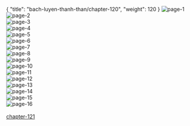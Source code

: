 { "title": "bach-luyen-thanh-than/chapter-120", "weight": 120 }
<img src="bach-luyen-thanh-than_0120_01-1f7eda45e822d21d0d80bb9fc639b951.webp" alt="page-1" origin="http://1.bp.blogspot.com/-P-_s_dgcOLk/WU88pA8PFPI/AAAAAAAAcAU/od9evzQzibceWALbqbZIZ9GyEeanLiDugCLcBGAs/s1600/2.jpg?imgmax=0"><br/>
<img src="bach-luyen-thanh-than_0120_02-f9d3184639af6562949333c4550ca074.webp" alt="page-2" origin="http://1.bp.blogspot.com/-s3B2PaH6ESs/WU88pZCp49I/AAAAAAAAcAY/ii0lgIVTErQ89LKup8ytdib7iVNMazudACLcBGAs/s1600/3.jpg?imgmax=0"><br/>
<img src="bach-luyen-thanh-than_0120_03-8e81c766c14f13ff06e39c8482890a9c.webp" alt="page-3" origin="http://1.bp.blogspot.com/-rMPlk2dDzMQ/WU88psEtanI/AAAAAAAAcAc/Yhrkem1uaWAYRAPTLKdnSphj5e494IyUwCLcBGAs/s1600/4.jpg?imgmax=0"><br/>
<img src="bach-luyen-thanh-than_0120_04-f659f6b32078620ce251d198d96e8683.webp" alt="page-4" origin="http://1.bp.blogspot.com/-8KbXeakcouA/WU88p2hbrcI/AAAAAAAAcAk/9Ffz_6jX04U9AiBhSEZfY1oOxSx2iMrhwCLcBGAs/s1600/5.jpg?imgmax=0"><br/>
<img src="bach-luyen-thanh-than_0120_05-e25a30fad6342a3457dffdae14aab235.webp" alt="page-5" origin="http://1.bp.blogspot.com/-QzceILlThO4/WU88py2ijnI/AAAAAAAAcAg/PM5ibQ4WmlETNyGrn8Lnr4_YGnInnLw1QCLcBGAs/s1600/6.jpg?imgmax=0"><br/>
<img src="bach-luyen-thanh-than_0120_06-7b159552685177177c09816de38b227d.webp" alt="page-6" origin="http://1.bp.blogspot.com/-4DCbLRBu-FM/WU88qMo2P8I/AAAAAAAAcAo/xanRJwUFd7wIiTL-BWAsWxz_30vY3aengCLcBGAs/s1600/7.jpg?imgmax=0"><br/>
<img src="bach-luyen-thanh-than_0120_07-9e1d3e8086af90a92e2047a9949c2174.webp" alt="page-7" origin="http://1.bp.blogspot.com/-ScU4bK5OTL4/WU88qhmb1FI/AAAAAAAAcAs/oR7gBc71fQszs2oNTcdFqcF4U6MB-wjkACLcBGAs/s1600/8.jpg?imgmax=0"><br/>
<img src="bach-luyen-thanh-than_0120_08-049512d02675ecd1c86758e67f5ca936.webp" alt="page-8" origin="http://1.bp.blogspot.com/-mngRmXmPuiY/WU88q0aMgqI/AAAAAAAAcAw/dPmhUGc6U2UBEs7pKz34LyQeqC_x2i9egCLcBGAs/s1600/9.jpg?imgmax=0"><br/>
<img src="bach-luyen-thanh-than_0120_09-a846909390594456e07bef10baa83bb2.webp" alt="page-9" origin="http://1.bp.blogspot.com/-o21dpr1mfUI/WU88m_ACMdI/AAAAAAAAb_4/DNJwdcrBpkk9EpCzOH4zebS_0mPjHtAQgCLcBGAs/s1600/10.jpg?imgmax=0"><br/>
<img src="bach-luyen-thanh-than_0120_10-941ae4fc42174baddf06f047ab479eeb.webp" alt="page-10" origin="http://1.bp.blogspot.com/-uaNNLuTNe2g/WU88m59xyOI/AAAAAAAAb_w/dhYR6TxfQyUVQIbXgebvZ6vD3SyBt47AQCLcBGAs/s1600/11.jpg?imgmax=0"><br/>
<img src="bach-luyen-thanh-than_0120_11-1972e07da1258f24a4436620a92c15dc.webp" alt="page-11" origin="http://1.bp.blogspot.com/-xBoyCe_hYug/WU88nqZSGYI/AAAAAAAAcAA/hmRn8OHDQqwd2MC_pkXmFzAOfr5XKxa9wCLcBGAs/s1600/12.jpg?imgmax=0"><br/>
<img src="bach-luyen-thanh-than_0120_12-ffe3add918fd93c981743c2ac8ab792d.webp" alt="page-12" origin="http://1.bp.blogspot.com/-rm3F7G5jtok/WU88nh0s_lI/AAAAAAAAb_8/mb4Rrs2chKQjYeCgYCwsplQsE5AOShYVwCLcBGAs/s1600/13.jpg?imgmax=0"><br/>
<img src="bach-luyen-thanh-than_0120_13-c49e7897a59a235a780e16c0c4c5881a.webp" alt="page-13" origin="http://1.bp.blogspot.com/-ATseXHV0sRo/WU88n63pY4I/AAAAAAAAcAE/8Z5EKO8n0H0TD6eqBrhHFJUbFYElUrWFACLcBGAs/s1600/14.jpg?imgmax=0"><br/>
<img src="bach-luyen-thanh-than_0120_14-9f9cf1ca72d85939060c22a754302152.webp" alt="page-14" origin="http://1.bp.blogspot.com/-HUrA9b6OpwM/WU88oTt_oLI/AAAAAAAAcAI/68ax-43W0qUeRPwGh4SPdipz_fbCFqELQCLcBGAs/s1600/15.jpg?imgmax=0"><br/>
<img src="bach-luyen-thanh-than_0120_15-f5430d24606cbc3202475764bb1cfc86.webp" alt="page-15" origin="http://1.bp.blogspot.com/-FxepR5CCOP4/WU88oQXAWxI/AAAAAAAAcAM/-58UtLTc81Y7DBIndyvaiGyq-HYSv_N6wCLcBGAs/s1600/16.jpg?imgmax=0"><br/>
<img src="bach-luyen-thanh-than_0120_16-71b50a090759ecef098cfe6186052065.webp" alt="page-16" origin="http://1.bp.blogspot.com/-QrSZc2aqxe8/WU88opuFf8I/AAAAAAAAcAQ/pGKNV0UTo30hkeHsK1u1wEZT4PW50DGbACLcBGAs/s1600/17.jpg?imgmax=0"><br/>
<br/><a class="nextchap" href="/bach-luyen-thanh-than/chapter-121">chapter-121</a>
